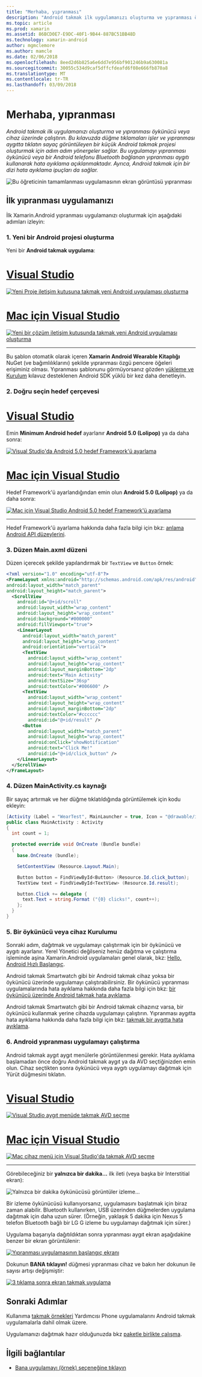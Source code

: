 ```yaml
---
title: "Merhaba, yıpranması"
description: "Android takmak ilk uygulamanızı oluşturma ve yıpranması öykünücü veya cihaz üzerinde çalıştırın. Bu kılavuzda düğme tıklamaları işler ve yıpranması aygıtta tıklatın sayaç görüntüleyen bir küçük Android takmak projesi oluşturmak için adım adım yönergeler sağlar. Bu uygulamayı yıpranması öykünücü veya bir Android telefonu Bluetooth bağlanan yıpranması aygıtı kullanarak hata ayıklama açıklanmaktadır. Ayrıca, Android takmak için bir dizi hata ayıklama ipuçları da sağlar."
ms.topic: article
ms.prod: xamarin
ms.assetid: 86BCD0E7-E9DC-40F1-9B44-887BC51BB48D
ms.technology: xamarin-android
author: mgmclemore
ms.author: mamcle
ms.date: 02/06/2018
ms.openlocfilehash: 8eed2d6b825a6e6dd7e956bf901246b9a630081a
ms.sourcegitcommit: 30055c534d9caf5dffcfdeafd6f08e666fb870a8
ms.translationtype: MT
ms.contentlocale: tr-TR
ms.lasthandoff: 03/09/2018
---
```

# <a name="hello-wear"></a>Merhaba, yıpranması

_Android takmak ilk uygulamanızı oluşturma ve yıpranması öykünücü veya cihaz üzerinde çalıştırın. Bu kılavuzda düğme tıklamaları işler ve yıpranması aygıtta tıklatın sayaç görüntüleyen bir küçük Android takmak projesi oluşturmak için adım adım yönergeler sağlar. Bu uygulamayı yıpranması öykünücü veya bir Android telefonu Bluetooth bağlanan yıpranması aygıtı kullanarak hata ayıklama açıklanmaktadır. Ayrıca, Android takmak için bir dizi hata ayıklama ipuçları da sağlar._

![Bu öğreticinin tamamlanması uygulamasının ekran görüntüsü yıpranması](hello-wear-images/example.png)

## <a name="your-first-wear-app"></a>İlk yıpranması uygulamanızı

İlk Xamarin.Android yıpranması uygulamanızı oluşturmak için aşağıdaki adımları izleyin:

### <a name="1-create-a-new-android-project"></a>1. Yeni bir Android projesi oluşturma

Yeni bir **Android takmak uygulama**:

# <a name="visual-studiotabvswin"></a>[Visual Studio](#tab/vswin)

[![Yeni Proje iletişim kutusuna takmak yeni Android uygulaması oluşturma](hello-wear-images/vs/new-solution-sml.png)](hello-wear-images/vs/new-solution.png#lightbox)

# <a name="visual-studio-for-mactabvsmac"></a>[Mac için Visual Studio](#tab/vsmac)

[![Yeni bir çözüm iletişim kutusunda takmak yeni Android uygulaması oluşturma](hello-wear-images/xs/new-solution-sml.png)](hello-wear-images/xs/new-solution.png#lightbox)

-----


Bu şablon otomatik olarak içeren **Xamarin Android Wearable Kitaplığı** NuGet (ve bağımlılıklarını) şekilde yıpranması özgü pencere öğeleri erişiminiz olması. Yıpranması şablonunu görmüyorsanız gözden [yükleme ve Kurulum](~/android/wear/get-started/installation.md) kılavuz desteklenen Android SDK yüklü bir kez daha denetleyin. 

### <a name="2-choose-the-correct-target-framework"></a>2. Doğru seçin **hedef çerçevesi**

# <a name="visual-studiotabvswin"></a>[Visual Studio](#tab/vswin)

Emin **Minimum Android hedef** ayarlanır **Android 5.0 (Lolipop)** ya da daha sonra: 

[![Visual Studio'da Android 5.0 hedef Framework'ü ayarlama](hello-wear-images/vs/target-framework-sml.png)](hello-wear-images/vs/target-framework.png#lightbox)

# <a name="visual-studio-for-mactabvsmac"></a>[Mac için Visual Studio](#tab/vsmac)

Hedef Framework'ü ayarlandığından emin olun **Android 5.0 (Lolipop)** ya da daha sonra:

[![Mac için Visual Studio Android 5.0 hedef Framework'ü ayarlama](hello-wear-images/xs/target-framework-sml.png)](hello-wear-images/xs/target-framework.png#lightbox)

-----

Hedef Framework'ü ayarlama hakkında daha fazla bilgi için bkz: [anlama Android API düzeylerini](~/android/app-fundamentals/android-api-levels.md).


### <a name="3-edit-the-mainaxml-layout"></a>3. Düzen **Main.axml** düzeni

Düzen içerecek şekilde yapılandırmak bir `TextView` ve `Button` örnek: 

```xml
<?xml version="1.0" encoding="utf-8"?>
<FrameLayout xmlns:android="http://schemas.android.com/apk/res/android"
android:layout_width="match_parent"
android:layout_height="match_parent">
  <ScrollView
    android:id="@+id/scroll"
    android:layout_width="wrap_content"
    android:layout_height="wrap_content"
    android:background="#000000"
    android:fillViewport="true">
    <LinearLayout
      android:layout_width="match_parent"
      android:layout_height="wrap_content"
      android:orientation="vertical">
      <TextView
        android:layout_width="wrap_content"
        android:layout_height="wrap_content"
        android:layout_marginBottom="2dp"
        android:text="Main Activity"
        android:textSize="36sp"
        android:textColor="#006600" />
      <TextView
        android:layout_width="wrap_content"
        android:layout_height="wrap_content"
        android:layout_marginBottom="2dp"
        android:textColor="#cccccc"
        android:id="@+id/result" />
      <Button
        android:layout_width="match_parent"
        android:layout_height="wrap_content"
        android:onClick="showNotification"
        android:text="Click Me!"
        android:id="@+id/click_button" />
    </LinearLayout>
  </ScrollView>
</FrameLayout>
```

### <a name="4-edit-the-mainactivitycs-source"></a>4. Düzen **MainActivity.cs** kaynağı

Bir sayaç artırmak ve her düğme tıklatıldığında görüntülemek için kodu ekleyin: 

```csharp
[Activity (Label = "WearTest", MainLauncher = true, Icon = "@drawable/icon")]
public class MainActivity : Activity
{
  int count = 1;

  protected override void OnCreate (Bundle bundle)
  {
    base.OnCreate (bundle);

    SetContentView (Resource.Layout.Main);

    Button button = FindViewById<Button> (Resource.Id.click_button);
    TextView text = FindViewById<TextView> (Resource.Id.result);

    button.Click += delegate {
      text.Text = string.Format ("{0} clicks!", count++);
    };
  }
}
```

### <a name="5-setup-an-emulator-or-device"></a>5. Bir öykünücü veya cihaz Kurulumu

Sonraki adım, dağıtmak ve uygulamayı çalıştırmak için bir öykünücü ve aygıtı ayarlanır. Yerel Yönetici değilseniz henüz dağıtma ve çalıştırma işleminde aşina Xamarin.Android uygulamaları genel olarak, bkz: [Hello, Android Hızlı Başlangıç](~/android/get-started/hello-android/hello-android-quickstart.md).

Android takmak Smartwatch gibi bir Android takmak cihaz yoksa bir öykünücü üzerinde uygulamayı çalıştırabilirsiniz. Bir öykünücü yıpranması uygulamalarında hata ayıklama hakkında daha fazla bilgi için bkz: [bir öykünücü üzerinde Android takmak hata ayıklama](~/android/wear/deploy-test/debug-on-emulator.md).

Android takmak Smartwatch gibi bir Android takmak cihazınız varsa, bir öykünücü kullanmak yerine cihazda uygulamayı çalıştırın. Yıpranması aygıtta hata ayıklama hakkında daha fazla bilgi için bkz: [takmak bir aygıtta hata ayıklama](~/android/wear/deploy-test/debug-on-device.md).


### <a name="6-run-the-android-wear-app"></a>6. Android yıpranması uygulamayı çalıştırma

Android takmak aygıt aygıt menülerle görüntülenmesi gerekir. Hata ayıklama başlamadan önce doğru Android takmak aygıt ya da AVD seçtiğinizden emin olun. Cihaz seçtikten sonra öykünücü veya aygıtı uygulamayı dağıtmak için Yürüt düğmesini tıklatın.

# <a name="visual-studiotabvswin"></a>[Visual Studio](#tab/vswin)

[![Visual Studio aygıt menüde takmak AVD seçme](hello-wear-images/vs/choose-wear-sim.png)](hello-wear-images/vs/choose-wear-sim.png#lightbox)

# <a name="visual-studio-for-mactabvsmac"></a>[Mac için Visual Studio](#tab/vsmac)

[![Mac cihaz menü için Visual Studio'da takmak AVD seçme](hello-wear-images/xs/choose-wear-sim.png)](hello-wear-images/xs/choose-wear-sim.png#lightbox)

-----

Görebileceğiniz bir **yalnızca bir dakika...**  ilk ileti (veya başka bir Interstitial ekran): 

![Yalnızca bir dakika öykünücüsü görüntüler izleme...](hello-wear-images/please-wait.png)

Bir izleme öykünücüsü kullanıyorsanız, uygulamasını başlatmak için biraz zaman alabilir. Bluetooth kullanırken, USB üzerinden düğmelerden uygulama dağıtmak için daha uzun sürer. (Örneğin, yaklaşık 5 dakika için Nexus 5 telefon Bluetooth bağlı bir LG G izleme bu uygulamayı dağıtmak için sürer.)

Uygulama başarıyla dağıtıldıktan sonra yıpranması aygıt ekran aşağıdakine benzer bir ekran görüntülenir:

[![Yıpranması uygulamasının başlangıç ekranı](hello-wear-images/mainactivity-screen.png)](hello-wear-images/mainactivity-screen.png#lightbox)

Dokunun **BANA tıklayın!** düğmesi yıpranması cihaz ve bakın her dokunun ile sayısı artışı değişmiştir:

[![3 tıklama sonra ekran takmak uygulama](hello-wear-images/mainactivity-counts.png)](hello-wear-images/mainactivity-counts.png#lightbox)


## <a name="next-steps"></a>Sonraki Adımlar

Kullanıma [takmak örnekleri](https://developer.xamarin.com/samples/android/Android%20Wear/) Yardımcısı Phone uygulamalarını Android takmak uygulamalarla dahil olmak üzere.

Uygulamanızı dağıtmak hazır olduğunuzda bkz [paketle birlikte çalışma](~/android/wear/deploy-test/packaging.md).


## <a name="related-links"></a>İlgili bağlantılar

- [Bana uygulamayı (örnek) seçeneğine tıklayın](https://developer.xamarin.com/samples/monodroid/wear/WearTest/)
